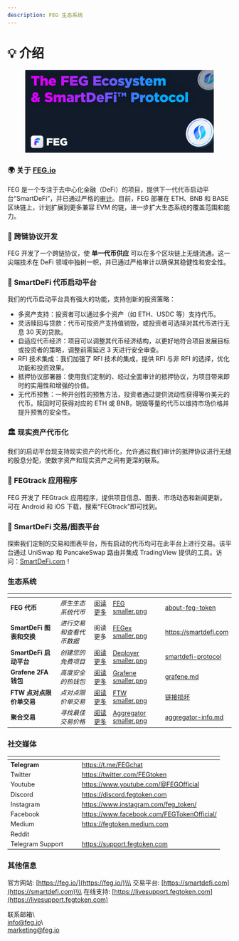```yaml
---
description: FEG 生态系统
---
```


# 💡 介绍

<figure><img src=".gitbook/assets/Screenshot_9.png" alt=""><figcaption></figcaption></figure>

### 🌍 关于 [FEG.io](https://fegtoken.com/)&#x20;

FEG 是一个专注于去中心化金融（DeFi）的项目，提供下一代代币启动平台“SmartDeFi”，并已通过严格的[审计](welcome/security-audits.md)。目前，FEG 部署在 ETH、BNB 和 BASE 区块链上，计划扩展到更多兼容 EVM 的链，进一步扩大生态系统的覆盖范围和能力。

### 🌉 跨链协议开发

FEG 开发了一个跨链协议，使 **单一代币供应** 可以在多个区块链上无缝流通。这一尖端技术在 DeFi 领域中独树一帜，并已通过严格审计以确保其稳健性和安全性。

### 💼 SmartDeFi 代币启动平台

我们的代币启动平台具有强大的功能，支持创新的投资策略：

* 多资产支持：投资者可以通过多个资产（如 ETH、USDC 等）支持代币。
* 灵活赎回与贷款：代币可按资产支持值销毁，或投资者可选择对其代币进行无息 30 天的贷款。
* 自适应代币经济：项目可以调整其代币经济结构，以更好地符合项目发展目标或投资者的策略，调整前需延迟 3 天进行安全审查。
* RFI 技术集成：我们加强了 RFI 技术的集成，提供 RFI 与非 RFI 的选择，优化功能和投资效果。
* 抵押协议部署器：使用我们定制的、经过全面审计的抵押协议，为项目带来即时的实用性和增强的价值。
* 无代币预售：一种开创性的预售方法，投资者通过提供流动性获得等价美元的代币。赎回时可获得对应的 ETH 或 BNB，销毁等量的代币以维持市场价格并提升预售的安全性。

### 🏛 现实资产代币化

我们的启动平台现支持现实资产的代币化，允许通过我们审计的抵押协议进行无缝的股息分配，使数字资产和现实资产之间有更深的联系。

### 📱 FEGtrack 应用程序

FEG 开发了 FEGtrack 应用程序，提供项目信息、图表、市场动态和新闻更新。可在 Android 和 iOS 下载，搜索“FEGtrack”即可找到。

### 🔗 SmartDeFi 交易/图表平台

探索我们定制的交易和图表平台，所有启动的代币均可在此平台上进行交易。该平台通过 UniSwap 和 PancakeSwap 路由并集成 TradingView 提供的工具。访问：[SmartDeFi.com](https://smartdefi.com)！

### 生态系统

<table data-view="cards" data-full-width="false"><thead><tr><th></th><th></th><th></th><th data-hidden data-card-cover data-type="files"></th><th data-hidden data-card-target data-type="content-ref"></th></tr></thead><tbody><tr><td><strong>FEG 代币</strong></td><td><em>原生生态系统代币</em></td><td><a href="feg-smartdefi-tm/about-feg-token/">阅读更多</a></td><td><a href=".gitbook/assets/FEG smaller.png">FEG smaller.png</a></td><td><a href="feg-smartdefi-tm/about-feg-token/">about-feg-token</a></td></tr><tr><td><strong>SmartDeFi 图表和交换</strong></td><td><em>进行交易和查看代币数据</em></td><td>阅读更多</td><td><a href=".gitbook/assets/FEGex smaller.png">FEGex smaller.png</a></td><td><a href="https://smartdefi.com">https://smartdefi.com</a></td></tr><tr><td><strong>SmartDeFi 启动平台</strong></td><td><em>创建您的免费项目</em></td><td><a href="smartdefi-tm-platform/smartdefi-protocol/">阅读更多</a></td><td><a href=".gitbook/assets/Deployer smaller.png">Deployer smaller.png</a></td><td><a href="smartdefi-tm-platform/smartdefi-protocol/">smartdefi-protocol</a></td></tr><tr><td><strong>Grafene 2FA 钱包</strong></td><td><em>高度安全的热钱包</em></td><td><a href="grafene/grafene.md">阅读更多</a></td><td><a href=".gitbook/assets/Grafene smaller.png">Grafene smaller.png</a></td><td><a href="grafene/grafene.md">grafene.md</a></td></tr><tr><td><strong>FTW 点对点限价单交易</strong></td><td><em>点对点限价单交易</em></td><td><a href="broken-reference">阅读更多</a></td><td><a href=".gitbook/assets/FTW smaller.png">FTW smaller.png</a></td><td><a href="broken-reference">链接损坏</a></td></tr><tr><td><strong>聚合交易</strong></td><td><em>寻找最佳交易价格</em></td><td><a href="aggregator/aggregator-info.md">阅读更多</a></td><td><a href=".gitbook/assets/Aggregator smaller.png">Aggregator smaller.png</a></td><td><a href="aggregator/aggregator-info.md">aggregator-info.md</a></td></tr></tbody></table>

### 社交媒体

<table data-view="cards"><thead><tr><th></th><th data-hidden></th><th data-hidden></th><th data-hidden data-card-target data-type="content-ref"></th></tr></thead><tbody><tr><td><strong>Telegram</strong></td><td></td><td></td><td><a href="https://t.me/FEGchat"> https://t.me/FEGchat</a></td></tr><tr><td>Twitter</td><td></td><td></td><td><a href="https://twitter.com/FEGtoken"> https://twitter.com/FEGtoken</a></td></tr><tr><td>Youtube</td><td></td><td></td><td><a href="https://www.youtube.com/@FEGOfficial">https://www.youtube.com/@FEGOfficial </a></td></tr><tr><td>Discord</td><td></td><td></td><td><a href="https://discord.fegtoken.com">https://discord.fegtoken.com</a></td></tr><tr><td>Instagram</td><td></td><td></td><td><a href="https://www.instagram.com/feg_token/">https://www.instagram.com/feg_token/ </a></td></tr><tr><td>Facebook</td><td></td><td></td><td><a href="https://www.facebook.com/FEGTokenOfficial/">https://www.facebook.com/FEGTokenOfficial/ </a></td></tr><tr><td>Medium</td><td></td><td></td><td><a href="https://fegtoken.medium.com">https://fegtoken.medium.com</a></td></tr><tr><td>Reddit</td><td></td><td></td><td></td></tr><tr><td>Telegram Support</td><td></td><td></td><td><a href="https://support.fegtoken.com">https://support.fegtoken.com</a></td></tr></tbody></table>

### 其他信息

官方网站: [https://feg.io/](https://feg.io/)\\\
交易平台: [https://smartdefi.com](https://smartdefi.com)\\\
在线支持: [https://livesupport.fegtoken.com](https://livesupport.fegtoken.com)

联系邮箱\\\
[info@feg.io](mailto:info@feg.io)\\\
[marketing@feg.io](mailto:marketing@feg.io)
